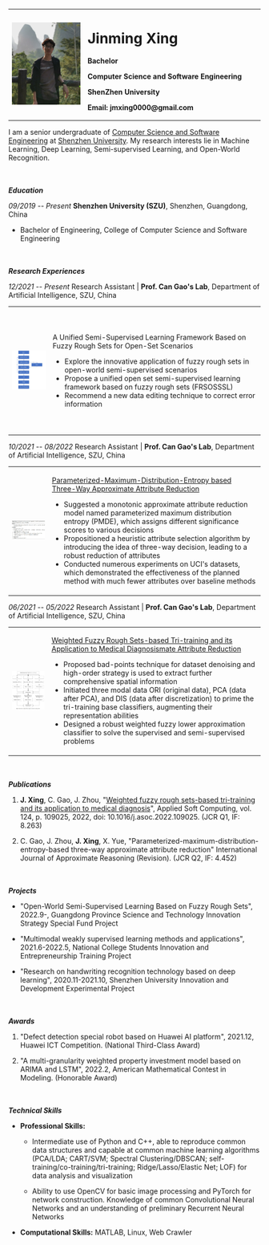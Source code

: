 <table border="0">
    <td width="30%" border="0">
      <img src="/jmxing.jpg" width="100%">
    </td>
    <td width="70%" border="0">
      <h1>Jinming Xing</h1>
      <p><b>Bachelor</b></p>
      <p><b>Computer Science and Software Engineering</b></p>
      <p><b>ShenZhen University</b></p>
      <p><b>Email: jmxing0000@gmail.com</b></p>
    </td>
</table>

I am a senior undergraduate of [Computer Science and Software Engineering](https://csse.szu.edu.cn/) at [Shenzhen University](https://www.szu.edu.cn/). My research interests lie in Machine Learning, Deep Learning, Semi-supervised Learning, and Open-World Recognition.

<br><br/>
***Education***

*09/2019 -- Present* **Shenzhen University (SZU)**, Shenzhen, Guangdong,
China

-   Bachelor of Engineering, College of Computer Science and Software
    Engineering

<br><br/>
***Research Experiences***

*12/2021 -- Present* Research Assistant \| **Prof. Can Gao's Lab**,
Department of Artificial Intelligence, SZU, China

<table border="0">
    <td width="200" height="250" border="0">
      <img src="/openSSL.jpg" width="100%">
    </td>
    <td width="1000" border="0">
      <p>
        A Unified Semi-Supervised Learning Framework Based on Fuzzy 
          Rough Sets for Open-Set Scenarios<p>
<ul>        
   <li>Explore the innovative application of fuzzy rough sets in open-world semi-supervised scenarios</li>
   <li>Propose a unified open set semi-supervised learning framework based on fuzzy rough sets (FRSOSSSL)</li>
   <li>Recommend a new data editing technique to correct error information</li>
    </td>
</ul>
</table>

*10/2021 -- 08/2022* Research Assistant \| **Prof. Can Gao's Lab**,
Department of Artificial Intelligence, SZU, China

<table border="0">
    <td width="200" height="250" border="0">
      <img src="/PMDE.jpg" width="100%">
    </td>
    <td width="1000" border="0">
      <p>
       <a href="/PMDE.pdf">Parameterized-Maximum-Distribution-Entropy based Three-Way Approximate Attribute Reduction</a></p>
<ul>
<li>Suggested a monotonic approximate attribute reduction model named
    parameterized maximum distribution entropy (PMDE), which assigns
    different significance scores to various decisions</li>
<li>Propositioned a heuristic attribute selection algorithm by
    introducing the idea of three-way decision, leading to a robust
    reduction of attributes</li>
<li>Conducted numerous experiments on UCI's datasets, which demonstrated
    the effectiveness of the planned method with much fewer attributes
    over baseline methods</li>
</ul>
    </td>
</table>



*06/2021 -- 05/2022* Research Assistant \| **Prof. Can Gao's Lab**,
Department of Artificial Intelligence, SZU, China

<table border="0">
    <td width="200" height="250" border="0">
      <img src="/WFRS.jpg" width="100%">
    </td>
    <td width="1000" border="0">
      <p>
       <a href="https://www.sciencedirect.com/science/article/pii/S1568494622003362">Weighted Fuzzy Rough Sets-based Tri-training and its Application to Medical Diagnosismate Attribute Reduction</a></p>
 <ul>
<li>Proposed bad-points technique for dataset denoising and high-order
    strategy is used to extract further comprehensive spatial
    information</li>
<li>Initiated three modal data ORI (original data), PCA (data after
    PCA), and DIS (data after discretization) to prime the tri-training
    base classifiers, augmenting their representation abilities</li>
<li>Designed a robust weighted fuzzy lower approximation classifier to
    solve the supervised and semi-supervised problems</li>
    </td>
</table>

<br><br/>
***Publications***

1.  **J. Xing**, C. Gao, J. Zhou, "[Weighted fuzzy rough sets-based
    tri-training and its application to medical
    diagnosis](https://doi.org/10.1016/j.asoc.2022.109025)", Applied
    Soft Computing, vol. 124, p. 109025, 2022, doi:
    10.1016/j.asoc.2022.109025. (JCR Q1, IF: 8.263)

2.  C. Gao, J. Zhou, **J. Xing**, X. Yue,
    "Parameterized-maximum-distribution-entropy-based three-way
    approximate attribute reduction" International Journal of
    Approximate Reasoning (Revision). (JCR Q2, IF: 4.452)

<br><br/>
***Projects***

-   "Open-World Semi-Supervised Learning Based on Fuzzy Rough Sets",
    2022.9-, Guangdong Province Science and Technology Innovation
    Strategy Special Fund Project

-   "Multimodal weakly supervised learning methods and applications",
    2021.6-2022.5, National College Students Innovation and
    Entrepreneurship Training Project

-   "Research on handwriting recognition technology based on deep
    learning", 2020.11-2021.10, Shenzhen University Innovation and
    Development Experimental Project

<br><br/>
***Awards***

1.  "Defect detection special robot based on Huawei AI platform",
    2021.12, Huawei ICT Competition. (National Third-Class Award)

2.  "A multi-granularity weighted property investment model based on
    ARIMA and LSTM", 2022.2, American Mathematical Contest in Modeling.
    (Honorable Award)

<br><br/>
***Technical Skills***

* **Professional Skills:**

  - Intermediate use of Python and C++, able to reproduce common data structures and capable at common machine learning algorithms (PCA/LDA; CART/SVM; Spectral Clustering/DBSCAN; self-training/co-training/tri-training; Ridge/Lasso/Elastic Net; LOF) for data analysis and visualization

  - Ability to use OpenCV for basic image processing and PyTorch for network construction. Knowledge of common Convolutional Neural Networks and an understanding of preliminary Recurrent Neural Networks

* **Computational Skills:** MATLAB, Linux, Web Crawler
